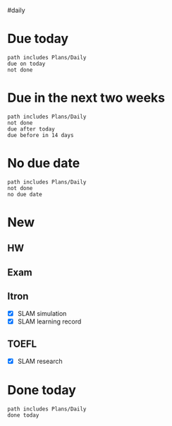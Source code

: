 #daily 
# Due today
```tasks
path includes Plans/Daily
due on today
not done
```
# Due in the next two weeks
```tasks
path includes Plans/Daily
not done
due after today
due before in 14 days
```
# No due date
```tasks
path includes Plans/Daily
not done
no due date
```

# New
## HW
## Exam
## Itron
- [x] SLAM simulation
- [x] SLAM learning record
## TOEFL
- [x] SLAM research
# Done today
```tasks
path includes Plans/Daily
done today
```